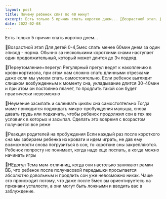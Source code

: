 ```yaml
---
layout: post
title: Почему ребенок спит по 40 минут
excerpt: Есть только 5 причин спать коротко днем... 📌Возрастной этап. Для детей 0-4,5мес спать менее 60мин днем за один эпизод - норма. Обычно за несколькими короткими снами наступает один продолжительный, который может длится до 3ч подряд
date: 2022-02-08
---
```


Есть только 5 причин спать коротко днем...

📌Возрастной этап
Для детей 0-4,5мес спать менее 60мин днем за один эпизод - норма. Обычно за несколькими короткими снами наступает один продолжительный, который может длится до 3ч подряд

📌Переутомление=перегул
Регулярный прегул ведет к накоплению в крови кортизола, при этом нам сложно спать длинными отрезками даже если мы умеем спать самостоятельно. Если ребенок выглядит слишком возбужденным к моменту сна, укладывание длится 30-40мин и при этом он постоянно плачет, то продлить такой сон будет практически невозможно

📌Неумение засыпать и склеивать циклы сна самостоятельно
Тогда маме приходится поджидать микро-пробуждения малыша, снова давать грудь или подкачать, чтобы ребенок продолжил сон в тех же условиях в которых и засыпал. Сделать это вовремя с возрастом получается все реже

📌Реакция родителей на пробуждения
Если каждый раз после короткого сна мы забираем ребенка из кровати и идем играть, не дав ему возможности снова погрузиться в сон, то короткие сны закрепляются. Ребенок попросту не понимает, когда надо еще поспать, а когда можно начинать игры

📌НЕдогул
Тема мам-отличниц, когда они настолько занижают рамки ВБ, что ребенок после получасовой передышки просыпается абсолютно довольным и продлить сон уже невозможно никак. Чаще это происходит потому, что даже после 5мес вы ориентируетесь на признаки усталости, а они могут быть ложными и вводить вас в заблуждение.
